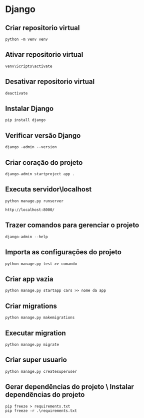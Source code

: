 # Django

## Criar repositorio virtual

```
python -m venv venv
```

## Ativar repositorio virtual

```
venv\Scripts\activate
```

## Desativar repositorio virtual

```
deactivate
```

## Instalar Django

```
pip install django
```

## Verificar versão Django

```
django -admin --version
```

## Criar coração do projeto

```
django-admin startproject app .
```

## Executa servidor\localhost

```
python manage.py runserver

http://localhost:8000/
```

## Trazer comandos para gerenciar o projeto

```
django-admin --help
```

## Importa as configurações do projeto

```
python manage.py test >> comando
```

## Criar app vazia

```
python manage.py startapp cars >> nome da app
```

## Criar migrations

```
python manage.py makemigrations
```

## Executar migration

```
python manage.py migrate
```

## Criar super usuario

```
python manage.py createsuperuser
```
## Gerar dependências do projeto \ Instalar dependências do projeto

```
pip freeze > requirements.txt
pip freeze -r .\requirements.txt
```

